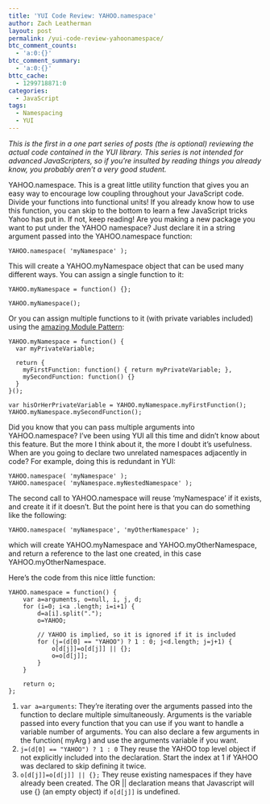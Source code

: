 ```yaml
---
title: 'YUI Code Review: YAHOO.namespace'
author: Zach Leatherman
layout: post
permalink: /yui-code-review-yahoonamespace/
btc_comment_counts:
  - 'a:0:{}'
btc_comment_summary:
  - 'a:0:{}'
bttc_cache:
  - 1299718871:0
categories:
  - JavaScript
tags:
  - Namespacing
  - YUI
---
```


*This is the first in a one part series of posts (the is optional) reviewing the actual code contained in the YUI library. This series is not intended for advanced JavaScripters, so if you’re insulted by reading things you already know, you probably aren’t a very good student.*

YAHOO.namespace. This is a great little utility function that gives you an easy way to encourage low coupling throughout your JavaScript code. Divide your functions into functional units! If you already know how to use this function, you can skip to the bottom to learn a few JavaScript tricks Yahoo has put in. If not, keep reading! Are you making a new package you want to put under the YAHOO namespace? Just declare it in a string argument passed into the YAHOO.namespace function:

    YAHOO.namespace( 'myNamespace' );

This will create a YAHOO.myNamespace object that can be used many different ways. You can assign a single function to it:

    YAHOO.myNamespace = function() {};
     
    YAHOO.myNamespace();

Or you can assign multiple functions to it (with private variables included) using the [amazing Module Pattern][1]:

 [1]: http://yuiblog.com/blog/2007/06/12/module-pattern/

    YAHOO.myNamespace = function() {
      var myPrivateVariable;
     
      return {
        myFirstFunction: function() { return myPrivateVariable; },
        mySecondFunction: function() {}
      }
    }();
     
    var hisOrHerPrivateVariable = YAHOO.myNamespace.myFirstFunction();
    YAHOO.myNamespace.mySecondFunction();

Did you know that you can pass multiple arguments into YAHOO.namespace? I’ve been using YUI all this time and didn’t know about this feature. But the more I think about it, the more I doubt it’s usefulness. When are you going to declare two unrelated namespaces adjacently in code? For example, doing this is redundant in YUI:

    YAHOO.namespace( 'myNamespace' );
    YAHOO.namespace( 'myNamespace.myNestedNamespace' );

The second call to YAHOO.namespace will reuse ‘myNamespace’ if it exists, and create it if it doesn’t. But the point here is that you can do something like the following:

    YAHOO.namespace( 'myNamespace', 'myOtherNamespace' );

which will create YAHOO.myNamespace and YAHOO.myOtherNamespace, and return a reference to the last one created, in this case YAHOO.myOtherNamespace.

Here’s the code from this nice little function:

    YAHOO.namespace = function() {
        var a=arguments, o=null, i, j, d;
        for (i=0; i<a .length; i=i+1) {
            d=a[i].split(".");
            o=YAHOO;
     
            // YAHOO is implied, so it is ignored if it is included
            for (j=(d[0] == "YAHOO") ? 1 : 0; j<d.length; j=j+1) {
                o[d[j]]=o[d[j]] || {};
                o=o[d[j]];
            }
        }
     
        return o;
    };

1. `var a=arguments`: They’re iterating over the arguments passed into the function to declare multiple simultaneously. Arguments is the variable passed into every function that you can use if you want to handle a variable number of arguments. You can also declare a few arguments in the function( myArg ) and use the arguments variable if you want.
1. `j=(d[0] == "YAHOO") ? 1 : 0` They reuse the YAHOO top level object if not explicitly included into the declaration. Start the index at 1 if YAHOO was declared to skip defining it twice.
1. `o[d[j]]=o[d[j]] || {};` They reuse existing namespaces if they have already been created. The OR || declaration means that Javascript will use {} (an empty object) if `o[d[j]]` is undefined.